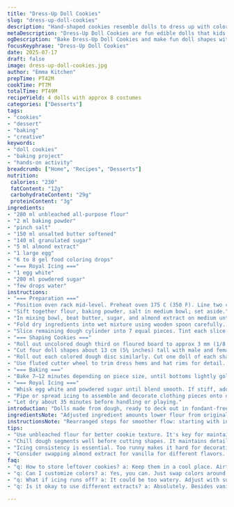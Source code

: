 ```yaml
---
title: "Dress-Up Doll Cookies"
slug: "dress-up-doll-cookies"
description: "Hand-shaped cookies resemble dolls to dress up with colorful outfits cut from dough. Uses flour and baking powder base, with butter and egg for richness. Multiple gel food colorings tint parts of dough for clothes. Royal icing glues and decorates wearables after baking. Refrigerate dough segments to firm. Cut big doll shapes plus smaller garment pieces. Bake briefly till lightly golden bottoms show. Assemble and decorate with white icing and water mix. Wait for drying before playtime. Includes unique twist of swapping some ingredients and altering proportions by about 30 percent. Equipment needed: cookie cutters, rolling pin, piping bag or spatula, parchment paper. Yield: 4 large dolls with 8 or so costumes."
metaDescription: "Dress-Up Doll Cookies are fun edible dolls that kids can dress up with colorful costumes made from dough. A creative baking project for all ages."
ogDescription: "Bake Dress-Up Doll Cookies and make fun doll shapes with colorful outfits to decorate. A hands-on activity for kids and adults. Great for creative play."
focusKeyphrase: "Dress-Up Doll Cookies"
date: 2025-07-17
draft: false
image: dress-up-doll-cookies.jpg
author: "Emma Kitchen"
prepTime: PT42M
cookTime: PT7M
totalTime: PT49M
recipeYield: 4 dolls with approx 8 costumes
categories: ["Desserts"]
tags:
- "cookies"
- "dessert"
- "baking"
- "creative"
keywords:
- "doll cookies"
- "baking project"
- "hands-on activity"
breadcrumb: ["Home", "Recipes", "Desserts"]
nutrition: 
 calories: "230"
 fatContent: "12g"
 carbohydrateContent: "29g"
 proteinContent: "3g"
ingredients:
- "280 ml unbleached all-purpose flour"
- "2 ml baking powder"
- "pinch salt"
- "150 ml unsalted butter softened"
- "140 ml granulated sugar"
- "5 ml almond extract"
- "1 large egg"
- "6 to 8 gel food coloring drops"
- "=== Royal Icing ==="
- "1 egg white"
- "280 ml powdered sugar"
- "few drops water"
instructions:
- "=== Preparation ==="
- "Position oven rack mid-level. Preheat oven 175 C (350 F). Line two cookie sheets with parchment."
- "Sift together flour, baking powder, salt in medium bowl; set aside."
- "In mixing bowl, beat butter, sugar, and almond extract on medium until creamy. Add egg; continue beating until smooth and uniform."
- "Fold dry ingredients into wet mixture using wooden spoon carefully. Form dough into a cylinder on floured surface. Wrap two thirds in plastic wrap. Chill 25 minutes."
- "Slice remaining dough cylinder into 7 equal pieces. Tint each slice with separate food dye drop; use gloves or clean spoon for each. Reshape into discs. Cover with plastic wrap. Chill 25 minutes."
- "=== Shaping Cookies ==="
- "Roll out uncolored dough third on floured board to approx 3 mm (1/8 inch) thickness."
- "Cut four doll shapes about 13 cm (5¼ inches) tall with male and female cutters. Put on first sheet."
- "Roll out each colored dough disc similarly. Cut one doll of each shade, then slice those colored dolls into clothing shapes: shirts, pants, skirts, hats, gloves, belts, shoes."
- "Use fluted cutter wheel to trim dress hems and hat rims for detail. Arrange small pieces on second sheet to bake evenly."
- "=== Baking ==="
- "Bake 7–12 minutes depending on piece size, until bottoms lightly golden. Cool completely on racks."
- "=== Royal Icing ==="
- "Whisk egg white and powdered sugar until blend smooth. If stiff, add water drops slowly to desired consistency."
- "Pipe or spread icing to assemble and decorate clothing pieces onto dolls and attach smaller pieces as garments."
- "Let dry about 35 minutes before handling or playing."
introduction: "Dolls made from dough, ready to deck out in fondant-free clothes. Colors scattered in small portions, discs of dyed dough separated for easier dressing. Chill time key for shape holding. Doll body dough kept plain, colored bits cut into costumes like pants, gloves, skirts, hats sliced with specialized cutters. To customize, swap vanilla for almond extract and reduce sugar slightly. Baking times tweaked a bit for crisp edges. Royal icing pulls pieces together with sticky sweet glue, whipped to right thickness with a drop or two of water. Wait for drying; don’t rush or clothes slide off. Playtime after patience; textures combine crumbly with smooth sweetness. Fun for kids, a hands-on, crafty approach to edible dolls. No nuts, no dairy lactose; friendly for many diets. Small batch, a few dolls with multiple outfit options. Sizing ideal for little hands, about five inches tall dolls."
ingredientsNote: "Adjusted ingredient amounts lower flour from original, less sugar, and replaced vanilla with almond extract for subtle almond hint. The flour mix includes a pinch of baking powder for slight rise without puffiness. Butter must be softened well but not melted to keep dough pliable yet firm. For coloring, use gel dye to avoid thinning dough, applying one drop per portion. Keep utensils clean between dyes to prevent color contamination. Egg white for royal icing provides structure and shine; sugar amount lowered to balance sweetness since sugar content reduced in dough. A small water drizzle thins icing for gluing and decorating but avoid adding too much as it will run off. Refrigeration critical: chills dough chunks before shaping preserve defined edges during baking. Use unbleached flour for better texture and color. Overall tweaks make dough slightly less sweet, aromatic, and ideal for decorating fine costume details."
instructionsNote: "Rearranged steps for smoother flow: starting with ingredient prep then dough chilling broken into two phases – large plain dough chilled longer, colored sections shorter. Dough cylinder segmented then colored portions wrapped individually for easy handling. Rolling thickness kept thin for crisp cookies but not so thin they break. Cutting three stages: plain doll bodies first, then coloring, then cutting clothes from colored dough. Fluted wheel cutter recommended for extra detail on clothes edges. Baking time flexible by piece size; small garments take less time. Cool completely on wire racks to maintain shape and prevent sogginess under royal icing. Icing consistency crucial: beat to smooth paste, add water dropwise, pipe or spread for attaching parts. Let glaze cure completely, almost 35 min, so costumes stay put during play. Gloves or latex advised when mixing colors. Assemblies done with small spatulas or piping bags for precision. Break recipe time down with resting and decorating phases for time management."
tips:
- "Use unbleached flour for better cookie texture. It's key for maintaining color too. Gel food dye prevents dough from getting too thin. One drop per portion works best. When cutting shapes, press down firmly. This ensures clean edges. Piping bags can help apply icing just right. Use gloves when handling colored dough. Keep those hands clean during color mixing."
- "Chill dough segments well before cutting shapes. It maintains details. Don't skip this. Colored sections need short chill times, but plain dough, longer. Thicker rolling will keep edges sharper but don’t make them too thick. Baking on parchment avoids sticking, easy clean-up. Remember, baking times can vary. Small garments bake faster than big cookie forms."
- "Icing consistency is essential. Too runny makes it hard for decorations to hold. Add water drop by drop. Don't rush this step. Let dry fully before play. Wait at least 35 minutes. Patience is necessary. Royal icing can be tricky, work slowly for smooth results. Clean tools between color mixes to avoid accidental dye blending."
- "Consider swapping almond extract for vanilla for different flavors. Adjust your sugar levels slightly. This balances the sweetness. Start with less sugar, always better to add later if needed. A pinch of salt enhances flavors. Incorporate properly for better taste. Let cookies cool completely before decorating. Icing can melt on warm cookies."
faq:
- "q: How to store leftover cookies? a: Keep them in a cool place. Airtight container helps maintain freshness. Enjoy them in a week. Tightly wrap them individually could work too."
- "q: Can I customize colors? a: Yes, you can. Just swap colors around. Use different shades for outfits. Limit to gel forms; avoid other types as they may affect texture."
- "q: What if icing runs off? a: It could be too watery. Adjust with sugar to fix. Remember, drying time is crucial. Cool cookies first and let icing set longer."
- "q: Is it okay to use different extracts? a: Absolutely. Besides vanilla and almond, explore other flavors. Lemon or orange can add zest. Balance flavor with sweetness when adjusting."

---
```

